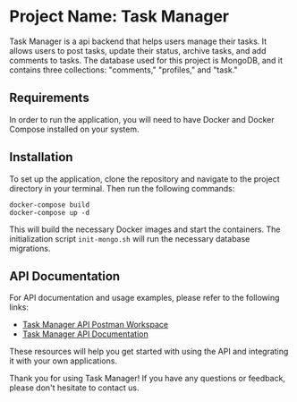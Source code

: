 # Project Name: Task Manager

Task Manager is a api backend that helps users manage their tasks. It allows users to post tasks, update their status, archive tasks, and add comments to tasks. The database used for this project is MongoDB, and it contains three collections: "comments," "profiles," and "task."

## Requirements

In order to run the application, you will need to have Docker and Docker Compose installed on your system.

## Installation

To set up the application, clone the repository and navigate to the project directory in your terminal. Then run the following commands:

```
docker-compose build
docker-compose up -d
```

This will build the necessary Docker images and start the containers. The initialization script `init-mongo.sh` will run the necessary database migrations.

## API Documentation

For API documentation and usage examples, please refer to the following links:

- [Task Manager API Postman Workspace](https://www.postman.com/dgtess/workspace/task-manager-api/documentation/13230697-6a3a2aee-2fe0-47f1-be9f-cdf4ccac18af)
- [Task Manager API Documentation](https://documenter.getpostman.com/view/13230697/2s93ecwqUS#d82ededf-dba3-43f8-9ca5-d2ea5a8319d2)

These resources will help you get started with using the API and integrating it with your own applications.

Thank you for using Task Manager! If you have any questions or feedback, please don't hesitate to contact us.
